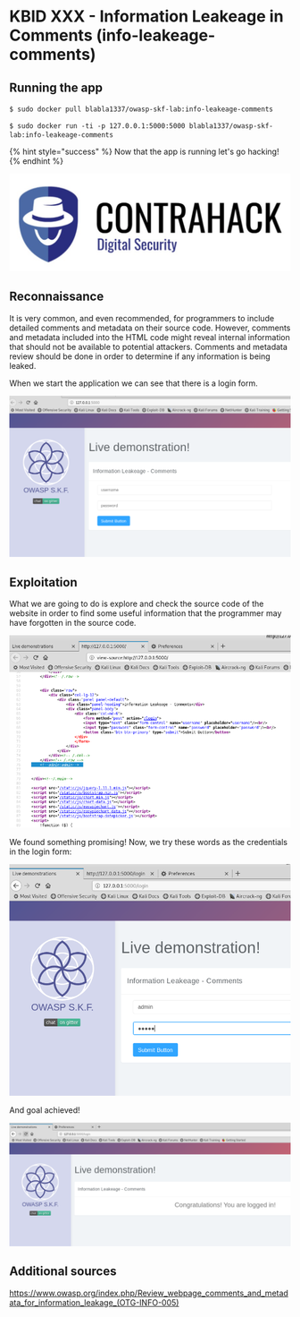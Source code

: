 # KBID XXX - Information Leakeage in Comments (info-leakeage-comments)

## Running the app

```text
$ sudo docker pull blabla1337/owasp-skf-lab:info-leakeage-comments
```

```text
$ sudo docker run -ti -p 127.0.0.1:5000:5000 blabla1337/owasp-skf-lab:info-leakeage-comments
```

{% hint style="success" %}
Now that the app is running let's go hacking!
{% endhint %}

![Docker image and write-up thanks to ING!](.gitbook/assets/screen-shot-2019-03-04-at-21.33.32.png)

## Reconnaissance
It is very common, and even recommended, for programmers to include detailed comments and metadata on their source code. 
However, comments and metadata included into the HTML code might reveal internal information that should not be available 
to potential attackers. Comments and metadata review should be done in order to determine if any information is being leaked.

When we start the application we can see that there is a login form.

![](.gitbook/assets/info-leakeage-com-01.png)

## Exploitation
What we are going to do is explore and check the source code of the website in order to find some useful information that the programmer may have forgotten
in the source code.

![](.gitbook/assets/info-leakeage-com-02.png)

We found something promising!
Now, we try these words as the credentials in the login form:

![](.gitbook/assets/info-leakeage-com-03.png)

And goal achieved!

![](.gitbook/assets/info-leakeage-com-04.png)

## Additional sources
https://www.owasp.org/index.php/Review_webpage_comments_and_metadata_for_information_leakage_(OTG-INFO-005)
